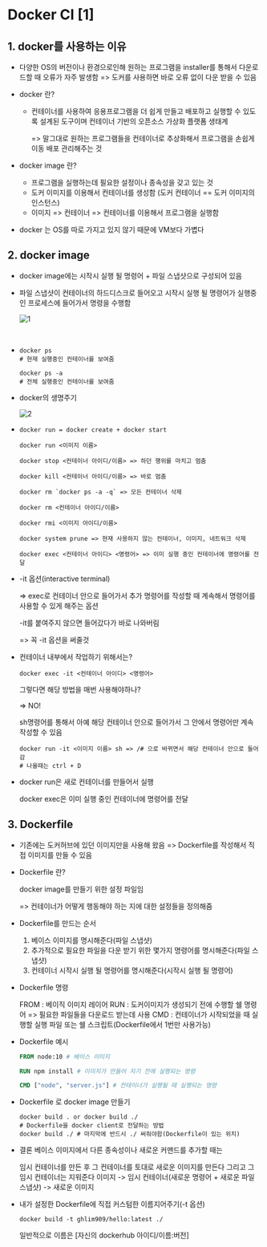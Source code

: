 # Docker CI [1]



## 1. docker를 사용하는 이유

- 다양한 OS의 버전이나 환경으로인해 원하는 프로그램을 installer를 통해서 다운로드할 때 오류가 자주 발생함
  => 도커를 사용하면 바로 오류 없이 다운 받을 수 있음

  

- docker 란?

  - 컨테이너를 사용하여 응용프로그램을 더 쉽게 만들고 배포하고 실행할 수 있도록 설계된 도구이며 컨테이너 기반의 오픈소스 가상화 플랫폼 생태계

    => 말그대로 원하는 프로그램들을 컨테이너로 추상화해서 프로그램을 손쉽게 이동 배포 관리해주는 것



- docker image 란?
  - 프로그램을 실행하는데 필요한 설정이나 종속성을 갖고 있는 것
  - 도커 이미지를 이용해서 컨테이너를 생성함 (도커 컨테이너 == 도커 이미지의 인스턴스)
  - 이미지 => 컨테이너 => 컨테이너를 이용해서 프로그램을 실행함



- docker 는 OS를 따로 가지고 있지 않기 때문에 VM보다 가볍다



## 2. docker image

- docker image에는 시작시 실행 될 명령어 + 파일 스냅샷으로 구성되어 있음

- 파일 스냅샷이 컨테이너의 하드디스크로 들어오고 시작시 실행 될 명령어가 실행중인 프로세스에 들어가서 명령을 수행함

  ![1](https://user-images.githubusercontent.com/73927750/155833603-59a637bb-70fa-4ae6-b5bd-3a2e3b49e554.png)

​	

- ```shell
  docker ps
  # 현재 실행중인 컨테이너를 보여줌
  
  docker ps -a
  # 전체 실행중인 컨테이너를 보여줌
  ```



- docker의 생명주기

  ![2](https://user-images.githubusercontent.com/73927750/155833604-2b886571-d0c8-44e8-a8c9-87fd3e9bcb70.png)

- ```shell
  docker run = docker create + docker start
  
  docker run <이미지 이름>
  
  docker stop <컨테이너 아이디/이름> => 하던 행위를 마치고 멈춤
  
  docker kill <컨테이너 아이디/이름> => 바로 멈춤
  
  docker rm `docker ps -a -q` => 모든 컨테이너 삭제
  
  docker rm <컨테이너 아이디/이름>
  
  docker rmi <이미지 아이디/이름>
  
  docker system prune => 현재 사용하지 않는 컨테이너, 이미지, 네트워크 삭제
  
  docker exec <컨테이너 아이디> <명령어> => 이미 실행 중인 컨테이너에 명령어를 전달
  ```

- -it 옵션(interactive terminal)

  => exec로 컨테이너 안으로 들어가서 추가 명령어를 작성할 때 계속해서 명령어를 사용할 수 있게 해주는 옵션

  -it를 붙여주지 않으면 들어갔다가 바로 나와버림 

  => 꼭 -it 옵션을 써줄것

- 컨테이너 내부에서 작업하기 위해서는?

  ```shell
  docker exec -it <컨테이너 아이디> <명령어>
  ```

  그렇다면 해당 방법을 매번 사용해야하나?

  => NO!

  sh명령어를 통해서 아예 해당 컨테이너 안으로 들어가서 그 안에서 명령어만 계속 작성할 수 있음

  ```shell
  docker run -it <이미지 이름> sh => /# 으로 바뀌면서 해당 컨테이너 안으로 들어감
  # 나올때는 ctrl + D
  ```

- docker run은 새로 컨테이너를 만들어서 실행

  docker exec은 이미 실행 중인 컨테이너에 명령어를 전달 



## 3. Dockerfile

- 기존에는 도커허브에 있던 이미지만을 사용해 왔음
  => Dockerfile를 작성해서 직접 이미지를 만들 수 있음

  

- Dockerfile 란?

  docker image를 만들기 위한 설정 파일임 

  => 컨테이너가 어떻게 행동해야 하는 지에 대한 설정들을 정의해줌

  

- Dockerfile를 만드는 순서

  1. 베이스 이미지를 명시해준다(파일 스냅샷)
  2. 추가적으로 필요한 파일을 다운 받기 위한 몇가지 명령어를 명시해준다(파일 스냅샷)
  3. 컨테이너 시작시 실행 될 명령어를 명시해준다(시작시 실행 될 명령어)



- Dockerfile 명령

  FROM : 베이직 이미지 레이어
  RUN : 도커이미지가 생성되기 전에 수행할 쉘 명령어 => 필요한 파일들을 다운로드 받는데 사용
  CMD : 컨테이너가 시작되었을 때 실행할 실행 파일 또는 쉘 스크립트(Dockerfile에서 1번만 사용가능)




- Dockerfile 예시

  ```dockerfile
  FROM node:10 # 베이스 이미지
  
  RUN npm install # 이미지가 만들어 지기 전에 실행되는 명령
  
  CMD ["node", "server.js"] # 컨테이너가 실행될 때 실행되는 명령 
  ```

  

- Dockerfile 로 docker image 만들기

  ```shell
  docker build . or docker build ./
  # Dockerfile을 docker client로 전달하는 방법 
  docker build ./ # 마지막에 반드시 ./ 써줘야함(Dockerfile이 있는 위치) 
  ```



- 결론
  베이스 이미지에서 다른 종속성이나 새로운 커맨드를 추가할 때는 

  임시 컨테이너를 만든 후 그 컨테이너를 토대로 새로운 이미지를 만든다
  그리고 그 임시 컨테이너는 지워준다
  이미지 -> 임시 컨테이너(새로운 명령어 + 새로운 파일 스냅샷) -> 새로운 이미지



- 내가 설정한 Dockerfile에 직접 커스텀한 이름지어주기(-t 옵션)

  ```shell
  docker build -t ghlim909/hello:latest ./ 
  ```

  일반적으로 이름은 [자신의 dockerhub 아이디/이름:버전]